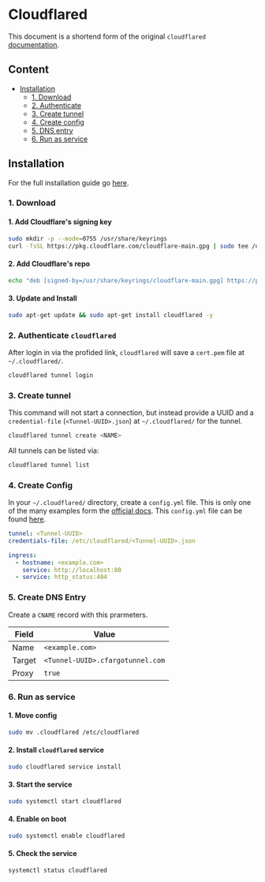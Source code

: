 # Cloudflared

This document is a shortend form of the original `cloudflared` [documentation](https://developers.cloudflare.com/cloudflare-one/connections/connect-networks/do-more-with-tunnels/local-management/).

## Content

- [Installation](#installation)
  - [1. Download](#1-download)
  - [2. Authenticate](#2-authenticate-cloudflared)
  - [3. Create tunnel](#3-create-tunnel)
  - [4. Create config](#4-create-config)
  - [5. DNS entry](#5-create-dns-entry)
  - [6. Run as service](#6-run-as-service)

## Installation

For the full installation guide go [here](https://developers.cloudflare.com/cloudflare-one/connections/connect-networks/do-more-with-tunnels/local-management/create-local-tunnel/).

### 1. Download

#### 1. Add Cloudflare's signing key

```sh
sudo mkdir -p --mode=0755 /usr/share/keyrings
curl -fsSL https://pkg.cloudflare.com/cloudflare-main.gpg | sudo tee /usr/share/keyrings/cloudflare-main.gpg >/dev/null
```

#### 2. Add Cloudflare's repo

```sh
echo "deb [signed-by=/usr/share/keyrings/cloudflare-main.gpg] https://pkg.cloudflare.com/cloudflared any main" | sudo tee /etc/apt/sources.list.d/cloudflared.list
```

#### 3. Update and Install

```sh
sudo apt-get update && sudo apt-get install cloudflared -y
```

### 2. Authenticate `cloudflared`

After login in via the profided link, `cloudflared` will save a `cert.pem` file at `~/.cloudflared/`.

```sh
cloudflared tunnel login
```

### 3. Create tunnel

This command will not start a connection, but instead provide a UUID and a `credential-file` (`<Tunnel-UUID>.json`) at `~/.cloudflared/` for the tunnel.

```sh
cloudflared tunnel create <NAME>
```

All tunnels can be listed via:

```sh
cloudflared tunnel list
```

### 4. Create Config

In your `~/.cloudflared/` directory, create a `config.yml` file. This is only one of the many examples form the [official docs](https://developers.cloudflare.com/cloudflare-one/connections/connect-networks/do-more-with-tunnels/local-management/configuration-file/). This `config.yml` file can be found [here](/infrastructure/templates/cloudflared/config.yml).

```yml
tunnel: <Tunnel-UUID>
credentials-file: /etc/cloudflared/<Tunnel-UUID>.json

ingress:
  - hostname: <example.com>
    service: http://localhost:80
  - service: http_status:404
```

### 5. Create DNS Entry

Create a `CNAME` record with this prarmeters.

| Field | Value |
| ----- | ----- |
| Name  | `<example.com>` |
| Target | `<Tunnel-UUID>.cfargotunnel.com` |
| Proxy | `true` |

### 6. Run as service

#### 1. Move config

```sh
sudo mv .cloudflared /etc/cloudflared
```

#### 2. Install `cloudflared` service

```sh
sudo cloudflared service install
```

#### 3. Start the service

```sh
sudo systemctl start cloudflared 
```

#### 4. Enable on boot

```sh
sudo systemctl enable cloudflared
```

#### 5. Check the service

```sh
systemctl status cloudflared
```
